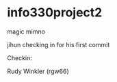 # info330project2
magic mimno 

jihun checking in for his first commit

Checkin:

Rudy Winkler (rgw66)
